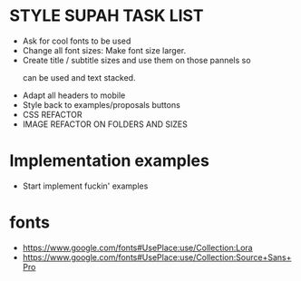 # STYLE SUPAH TASK LIST
- Ask for cool fonts to be used
- Change all font sizes: Make font size larger.
- Create title / subtitle sizes and use them on those pannels so <p> can be used and text stacked.
- Adapt all headers to mobile
- Style back to examples/proposals buttons
- CSS REFACTOR
- IMAGE REFACTOR ON FOLDERS AND SIZES

# Implementation examples
- Start implement fuckin' examples


# fonts
- https://www.google.com/fonts#UsePlace:use/Collection:Lora
- https://www.google.com/fonts#UsePlace:use/Collection:Source+Sans+Pro
